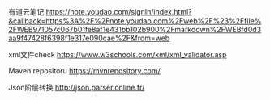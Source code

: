 有道云笔记
https://note.youdao.com/signIn/index.html?&callback=https%3A%2F%2Fnote.youdao.com%2Fweb%2F%23%2Ffile%2FWEB971057c067b01fe8af1e431bb102b900%2Fmarkdown%2FWEBfd0d3aa9f47428f6398f1e317e090cae%2F&from=web

xml文件check
https://www.w3schools.com/xml/xml_validator.asp

Maven repositoru
https://mvnrepository.com/

Json阶层转换
http://json.parser.online.fr/